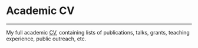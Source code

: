 # Academic CV

***
My full academic [CV](https://github.com/cespenar/academic_cv/blob/main/academic_cv.pdf), containing lists of publications, talks, grants, teaching experience, public outreach, etc.
